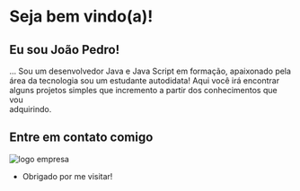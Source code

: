 <!--
**Pedro170/Pedro170** is a ✨ _special_ ✨ repository because its `README.md` (this file) appears on your GitHub profile.

Here are some ideas to get you started:

- 🔭 I’m currently working on ...
- 🌱 I’m currently learning ...
- 👯 I’m looking to collaborate on ...
- 🤔 I’m looking for help with ...
- 💬 Ask me about ...
 -   📫 How to reach me: ...
- 😄 Pronouns: ...
- ⚡ Fun fact: ...
-->

<h1>Seja bem vindo(a)!</h1>
<h2>Eu sou João Pedro!</h2>
 
... Sou um desenvolvedor Java e Java Script em formação, apaixonado pela<br>área da tecnologia sou um estudante autodidata! Aqui você irá encontrar<br>alguns projetos simples que incremento a partir dos conhecimentos que vou<br>adquirindo.
<h2>Entre em contato comigo</h2>
<img src="https://camo.githubusercontent.com/3cb4f5d9ec596ef8907798a4da24611861cdbed69d0e3b3412b08dd06402e2fe/68747470733a2f2f696d672e736869656c64732e696f2f62616467652f2d4c696e6b6564496e2d626c75653f7374796c653d666c61742d737175617265266c6f676f3d4c696e6b6564696e266c6f676f436f6c6f723d7768697465266c696e6b3d6c696e6b5f646f5f7365755f70657266696c5f6e6f5f6c696e6b6564696e" alt="logo empresa">
<ul>
<li>Obrigado por me visitar!</li>
<ul>

<!--
<details>
    <summary></summary>
 <br> Atualmente sou aluno da generation Brasil
</details>
<img src="https://camo.githubusercontent.com/da2f4c885b3e6bc9d0d8c717ae4d2dec793d20af2d5e920e7989220d9608213f/68747470733a2f2f692e696d6775722e636f6d2f4f563474474c382e706e67">
-->
